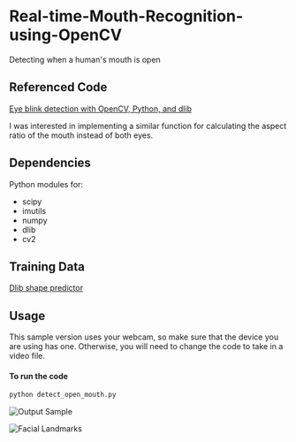 # Real-time-Mouth-Recognition-using-OpenCV
Detecting when a human's mouth is open

## Referenced Code

[Eye blink detection with OpenCV, Python, and dlib](https://pyimagesearch.com/2017/04/24/eye-blink-detection-opencv-python-dlib/)

I was interested in implementing a similar function for calculating the aspect ratio of the mouth instead of both eyes. 

## Dependencies
Python modules for:
* scipy
* imutils
* numpy
* dlib
* cv2

## Training Data

[Dlib shape predictor](https://github.com/tzutalin/dlib-android/blob/master/data/shape_predictor_68_face_landmarks.dat)

## Usage
This sample version uses your webcam, so make sure that the device you are using has one.  Otherwise, you will need to change the code to take in a video file.

#### To run the code
```bash
python detect_open_mouth.py
```


![Output Sample]()

![Facial Landmarks]()



